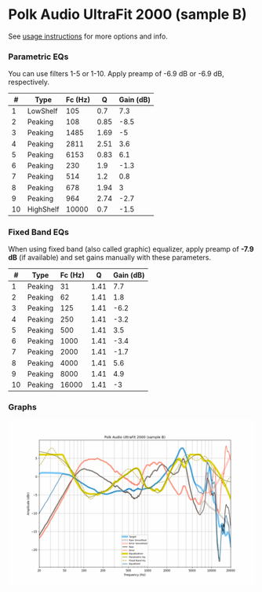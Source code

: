 # Polk Audio UltraFit 2000 (sample B)
See [usage instructions](https://github.com/jaakkopasanen/AutoEq#usage) for more options and info.

### Parametric EQs
You can use filters 1-5 or 1-10. Apply preamp of -6.9 dB or -6.9 dB, respectively.

|   # | Type      |   Fc (Hz) |    Q |   Gain (dB) |
|-----|-----------|-----------|------|-------------|
|   1 | LowShelf  |       105 | 0.7  |         7.3 |
|   2 | Peaking   |       108 | 0.85 |        -8.5 |
|   3 | Peaking   |      1485 | 1.69 |        -5   |
|   4 | Peaking   |      2811 | 2.51 |         3.6 |
|   5 | Peaking   |      6153 | 0.83 |         6.1 |
|   6 | Peaking   |       230 | 1.9  |        -1.3 |
|   7 | Peaking   |       514 | 1.2  |         0.8 |
|   8 | Peaking   |       678 | 1.94 |         3   |
|   9 | Peaking   |       964 | 2.74 |        -2.7 |
|  10 | HighShelf |     10000 | 0.7  |        -1.5 |

### Fixed Band EQs
When using fixed band (also called graphic) equalizer, apply preamp of **-7.9 dB** (if available) and set gains manually with these parameters.

|   # | Type    |   Fc (Hz) |    Q |   Gain (dB) |
|-----|---------|-----------|------|-------------|
|   1 | Peaking |        31 | 1.41 |         7.7 |
|   2 | Peaking |        62 | 1.41 |         1.8 |
|   3 | Peaking |       125 | 1.41 |        -6.2 |
|   4 | Peaking |       250 | 1.41 |        -3.2 |
|   5 | Peaking |       500 | 1.41 |         3.5 |
|   6 | Peaking |      1000 | 1.41 |        -3.4 |
|   7 | Peaking |      2000 | 1.41 |        -1.7 |
|   8 | Peaking |      4000 | 1.41 |         5.6 |
|   9 | Peaking |      8000 | 1.41 |         4.9 |
|  10 | Peaking |     16000 | 1.41 |        -3   |

### Graphs
![](./Polk%20Audio%20UltraFit%202000%20(sample%20B).png)

